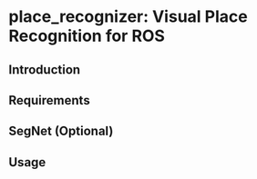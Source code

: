# place_recognizer: Visual Place Recognition for ROS

## Introduction

## Requirements

## SegNet (Optional)

## Usage
